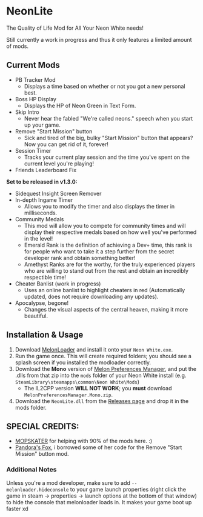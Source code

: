 # NeonLite
 The Quality of Life Mod for All Your Neon White needs!

Still currently a work in progress and thus it only features a limited amount of mods.

## Current Mods

* PB Tracker Mod
  * Displays a time based on whether or not you got a new personal best.
* Boss HP Display
  * Displays the HP of Neon Green in Text Form.
* Skip Intro
  * Never hear the fabled "We're called neons." speech when you start up your game.
* Remove "Start Mission" button
  * Sick and tired of the big, bulky "Start Mission" button that appears? Now you can get rid of it, forever!
* Session Timer
  * Tracks your current play session and the time you've spent on the current level you're playing!
* Friends Leaderboard Fix

**Set to be released in v1.3.0:**

* Sidequest Insight Screen Remover
* In-depth Ingame Timer
  * Allows you to modify the timer and also displays the timer in milliseconds.
* Community Medals
  * This mod will allow you to compete for community times and will display their respective medals based on how well you've performed in the level!
  * Emerald Rank is the definition of achieving a Dev+ time, this rank is for people who want to take it a step further from the secret developer rank and obtain something better!
  * Amethyst Ranks are for the worthy, for the truly experienced players who are willing to stand out from the rest and obtain an incredibly respectible time!
* Cheater Banlist (work in progress)
  * Uses an online banlist to highlight cheaters in red (Automatically updated, does not require downloading any updates).
* Apocalypse, begone!
  * Changes the visual aspects of the central heaven, making it more beautiful.

## Installation & Usage

1. Download [MelonLoader](https://github.com/LavaGang/MelonLoader/releases/latest) and install it onto your `Neon White.exe`.
2. Run the game once. This will create required folders; you should see a splash screen if you installed the modloader correctly.
3. Download the **Mono** version of [Melon Preferences Manager](https://github.com/sinai-dev/MelonPreferencesManager/releases/latest), and put the .dlls from that zip into the `mods` folder of your Neon White install (e.g. `SteamLibrary\steamapps\common\Neon White\Mods`)
    * The IL2CPP version **WILL NOT WORK**; you **must** download `MelonPreferencesManager.Mono.zip`. 
4. Download the `NeonLite.dll` from the [Releases page](https://github.com/Faustas156/NeonLite/releases/) and drop it in the mods folder.

## SPECIAL CREDITS:

* [MOPSKATER](https://github.com/MOPSKATER) for helping with 90% of the mods here. :)
* [Pandora's Fox](https://github.com/PandorasFox), i borrowed some of her code for the Remove "Start Mission" button mod. 

### Additional Notes

Unless you're a mod developer, make sure to add `--melonloader.hideconsole` to your game launch properties (right click the game in steam -> properties -> launch options at the bottom of that window) to hide the console that melonloader loads in. It makes your game boot up faster xd
